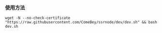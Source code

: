 
### 使用方法
```shell
wget -N --no-check-certificate "https://raw.githubusercontent.com/ComeBey/ssrnode/dev/dev.sh" && bash dev.sh
```

